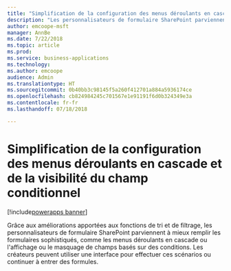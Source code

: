 ```yaml
---
title: "Simplification de la configuration des menus déroulants en cascade et de la visibilité du champ conditionnel"
description: "Les personnalisateurs de formulaire SharePoint parviennent à mieux suivre les scénarios de formulaires sophistiqués, comme les menus déroulants en cascade ou l'affichage ou le masquage de champs basés sur des conditions."
author: emcoope-msft
manager: AnnBe
ms.date: 7/22/2018
ms.topic: article
ms.prod: 
ms.service: business-applications
ms.technology: 
ms.author: emcoope
audience: Admin
ms.translationtype: HT
ms.sourcegitcommit: 0b40bb3c98145f5a260f412701a884a5936174ce
ms.openlocfilehash: cb824984245c701567e1e91191f6d0b324349e3a
ms.contentlocale: fr-fr
ms.lasthandoff: 07/18/2018

---
```

# <a name="easier-to-configure-cascading-dropdowns-and-conditional-field-visibility"></a>Simplification de la configuration des menus déroulants en cascade et de la visibilité du champ conditionnel

[!include[powerapps banner](../includes/powerapps.md)]




Grâce aux améliorations apportées aux fonctions de tri et de filtrage, les personnalisateurs de formulaire SharePoint parviennent à mieux remplir les formulaires sophistiqués, comme les menus déroulants en cascade ou l'affichage ou le masquage de champs basés sur des conditions. Les créateurs peuvent utiliser une interface pour effectuer ces scénarios ou continuer à entrer des formules.

